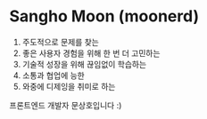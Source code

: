 # Sangho Moon (moonerd)

1. 주도적으로 문제를 찾는
2. 좋은 사용자 경험을 위해 한 번 더 고민하는
3. 기술적 성장을 위해 끊임없이 학습하는
4. 소통과 협업에 능한
5. 와중에 디제잉을 취미로 하는

프론트엔드 개발자 문상호입니다 :)
